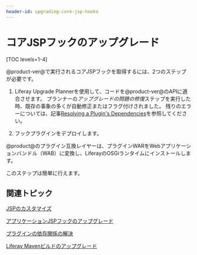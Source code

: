 ```yaml
---
header-id: upgrading-core-jsp-hooks
---
```


# コアJSPフックのアップグレード

[TOC levels=1-4]

@product-ver@で実行されるコアJSPフックを取得するには、2つのステップが必要です。

1.  Liferay Upgrade Plannerを使用して、コードを@product-ver@のAPIに適合させます。 プランナーの*アップグレードの問題の修復*ステップを実行した時、既存の事象の多くが自動修正またはフラグ付けされました。 残りのエラーについては、記事[Resolving a Plugin's Dependencies](/docs/7-1/tutorials/-/knowledge_base/t/resolving-a-plugins-dependencies)を参照してください。

2.  フックプラグインをデプロイします。

@product@のプラグイン互換レイヤーは、プラグインWARをWebアプリケーションバンドル（WAB）に変換し、LiferayのOSGiランタイムにインストールします。

このステップは簡単に行えます。

## 関連トピック

[JSPのカスタマイズ](/docs/7-1/tutorials/-/knowledge_base/t/customizing-jsps)

[アプリケーションJSPフックのアップグレード](/docs/7-1/tutorials/-/knowledge_base/t/upgrading-app-jsp-hook-plugins)

[プラグインの依存関係の解決](/docs/7-1/tutorials/-/knowledge_base/t/resolving-a-plugins-dependencies)

[Liferay Mavenビルドのアップグレード](/docs/7-1/tutorials/-/knowledge_base/t/upgrading-the-liferay-maven-build)
